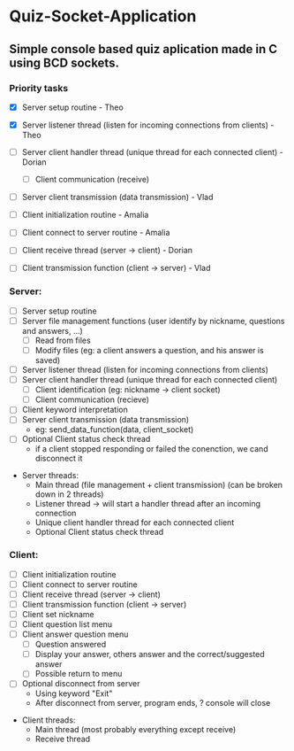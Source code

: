 # Quiz-Socket-Application
## Simple console based quiz aplication made in C using BCD sockets.

### Priority tasks

- [X] Server setup routine - Theo
- [X] Server listener thread (listen for incoming connections from clients) - Theo
- [ ] Server client handler thread (unique thread for each connected client) - Dorian
	- [ ] Client communication (receive)
- [ ] Server client transmission (data transmission) - Vlad


- [ ] Client initialization routine - Amalia
- [ ] Client connect to server routine - Amalia
- [ ] Client receive thread (server -> client) - Dorian
- [ ] Client transmission function (client -> server) - Vlad



### Server:
- [ ] Server setup routine
- [ ] Server file management functions (user identify by nickname, questions and answers, ...)
	- [ ] Read from files
	- [ ] Modify files (eg: a client answers a question, and his answer is saved)
- [ ] Server listener thread (listen for incoming connections from clients)
- [ ] Server client handler thread (unique thread for each connected client)
	- [ ] Client identification (eg: nickname -> client socket)
	- [ ] Client communication (recieve)
- [ ] Client keyword interpretation
- [ ] Server client transmission (data transmission)
	- eg: send_data_function(data, client_socket)
- [ ] Optional Client status check thread
	- if a client stopped responding or failed the conenction, we cand disconnect it

- Server threads: 
	- Main thread (file management + client transmission) (can be broken down in 2 threads)
	- Listener thread -> will start a handler thread after an incoming connection
	- Unique client handler thread for each connected client
	- Optional Client status check thread

### Client:
- [ ] Client initialization routine
- [ ] Client connect to server routine
- [ ] Client receive thread (server -> client)
- [ ] Client transmission function (client -> server)
- [ ] Client set nickname
- [ ] Client question list menu
- [ ] Client answer question menu
	- [ ] Question answered
	- [ ] Display your answer, others answer and the correct/suggested answer
	- [ ] Possible return to menu
- [ ] Optional disconnect from server
	- Using keyword "Exit"
	- After disconnect from server, program ends, ? console will close

- Client threads:
	- Main thread (most probably everything except receive)
	- Receive thread

